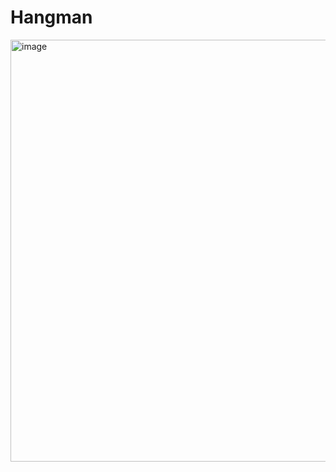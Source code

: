 # Hangman

<img width="675" alt="image" src="https://github.com/user-attachments/assets/c58bf95f-2429-4359-ac81-95f71df11821">
